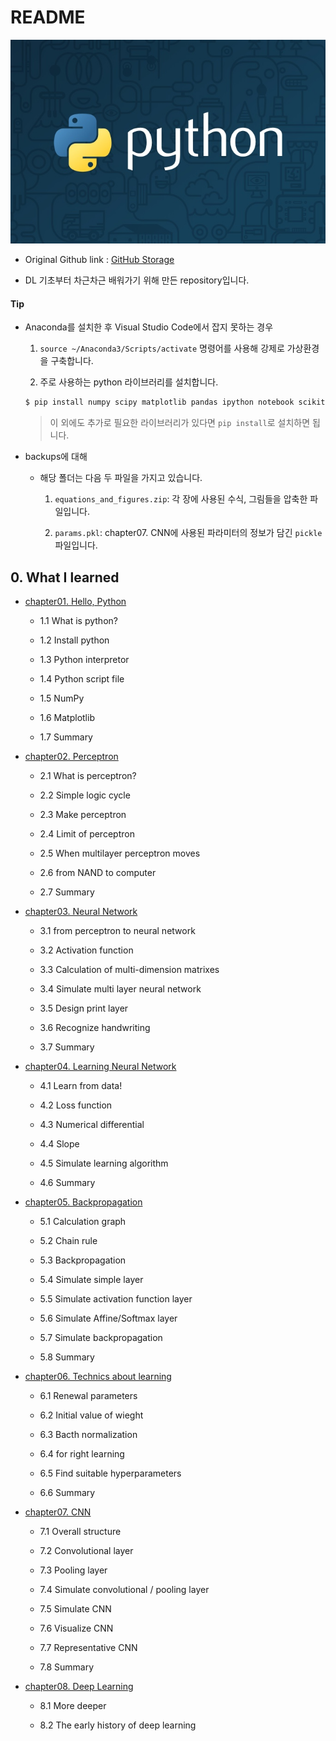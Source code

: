 # README

![thumb-course-phthon-basic](README.assets/thumb-course-phthon-basic-1573569963444.jpg)

- Original Github link : [GitHub Storage](https://github.com/WegraLee/deep-learning-from-scratch)

- DL 기초부터 차근차근 배워가기 위해 만든 repository입니다.

#### Tip

- Anaconda를 설치한 후 Visual Studio Code에서 잡지 못하는 경우

  1. `source ~/Anaconda3/Scripts/activate` 명령어를 사용해 강제로 가상환경을 구축합니다.

  2. 주로 사용하는 python 라이브러리를 설치합니다.

  ```bash
  $ pip install numpy scipy matplotlib pandas ipython notebook scikit-learn
  ```

  > 이 외에도 추가로 필요한 라이브러리가 있다면 `pip install`로 설치하면 됩니다.

- backups에 대해

  - 해당 폴더는 다음 두 파일을 가지고 있습니다.

    1. `equations_and_figures.zip`: 각 장에 사용된 수식, 그림들을 압축한 파일입니다.

    2. `params.pkl`: chapter07. CNN에 사용된 파라미터의 정보가 담긴 `pickle` 파일입니다.

## 0. What I learned

- [chapter01. Hello, Python](https://github.com/Myeonghan-Jeong/deep-learning-from-scratch/tree/master/chapter01)

  - 1.1 What is python?

  - 1.2 Install python

  - 1.3 Python interpretor

  - 1.4 Python script file

  - 1.5 NumPy

  - 1.6 Matplotlib

  - 1.7 Summary

- [chapter02. Perceptron](https://github.com/Myeonghan-Jeong/deep-learning-from-scratch/tree/master/chapter02)

  - 2.1 What is perceptron?

  - 2.2 Simple logic cycle

  - 2.3 Make perceptron

  - 2.4 Limit of perceptron

  - 2.5 When multilayer perceptron moves

  - 2.6 from NAND to computer

  - 2.7 Summary

- [chapter03. Neural Network](https://github.com/Myeonghan-Jeong/deep-learning-from-scratch/tree/master/chapter03)

  - 3.1 from perceptron to neural network

  - 3.2 Activation function

  - 3.3 Calculation of multi-dimension matrixes

  - 3.4 Simulate multi layer neural network

  - 3.5 Design print layer

  - 3.6 Recognize handwriting

  - 3.7 Summary

- [chapter04. Learning Neural Network](https://github.com/Myeonghan-Jeong/deep-learning-from-scratch/tree/master/chapter04)

  - 4.1 Learn from data!

  - 4.2 Loss function

  - 4.3 Numerical differential

  - 4.4 Slope

  - 4.5 Simulate learning algorithm

  - 4.6 Summary

- [chapter05. Backpropagation](https://github.com/Myeonghan-Jeong/deep-learning-from-scratch/tree/master/chapter05)

  - 5.1 Calculation graph

  - 5.2 Chain rule

  - 5.3 Backpropagation

  - 5.4 Simulate simple layer

  - 5.5 Simulate activation function layer

  - 5.6 Simulate Affine/Softmax layer

  - 5.7 Simulate backpropagation

  - 5.8 Summary

- [chapter06. Technics about learning](https://github.com/Myeonghan-Jeong/deep-learning-from-scratch/tree/master/chapter06)

  - 6.1 Renewal parameters

  - 6.2 Initial value of wieght

  - 6.3 Bacth normalization

  - 6.4 for right learning

  - 6.5 Find suitable hyperparameters

  - 6.6 Summary

- [chapter07. CNN](https://github.com/Myeonghan-Jeong/deep-learning-from-scratch/tree/master/chapter07)

  - 7.1 Overall structure

  - 7.2 Convolutional layer

  - 7.3 Pooling layer

  - 7.4 Simulate convolutional / pooling layer

  - 7.5 Simulate CNN

  - 7.6 Visualize CNN

  - 7.7 Representative CNN

  - 7.8 Summary

- [chapter08. Deep Learning]()

  - 8.1 More deeper

  - 8.2 The early history of deep learning
